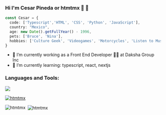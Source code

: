 ### Hi I'm Cesar Pineda or htmtmx 🐺 👋

```Typescript
const Cesar = {
  code: ['Typescript','HTML', 'CSS', 'Python', 'JavaScript'],
  country: "Mexico",
  age: new Date().getFullYear() - 1996,
  pets: ['Bruce', 'Nina'],
  hobbies: ['Culture Geek', 'Videogames', 'Motorcycles', 'Listen to Music', ]
}
```
- 🔭 I’m currently working as a Front End Developer 🧑‍💻 at Daksha Group Inc
- 🌱 I’m currently learning: typescript, react, nextjs

<h3 align="left">Languages and Tools:</h3>
<img src="https://skillicons.dev/icons?i=anaconda,azure,css,django,docker,figma,git,github,gitlab,html,jest,js,linux,mysql,nextjs,nodejs,npm,opencv,php,postgres,postman,powershell,python,pytorch,react,sass,sklearn,tensorflow,typescript,ubuntu,vite,vscode,yarn" />

<p align="left"> <a href="https://github.com/ryo-ma/github-profile-trophy"><img src="https://github-profile-trophy.vercel.app/?username=htmtmx" alt="htmtmx" /></a> </p>

<p><img align="left" src="https://github-readme-stats.vercel.app/api/top-langs?username=htmtmx&show_icons=true&locale=en&layout=compact" alt="htmtmx" /></p>

<p>&nbsp;<img align="center" src="https://github-readme-stats.vercel.app/api?username=htmtmx&show_icons=true&locale=en" alt="htmtmx" /></p>

<!--
**htmtmx/htmtmx** is a ✨ _special_ ✨ repository because its `README.md` (this file) appears on your GitHub profile.

Here are some ideas to get you started:

- 🔭 I’m currently working on ...
- 🌱 I’m currently learning ...
- 👯 I’m looking to collaborate on ...
- 🤔 I’m looking for help with ...
- 💬 Ask me about ...
- 📫 How to reach me: ...
- 😄 Pronouns: ...
- ⚡ Fun fact: ...
-->
